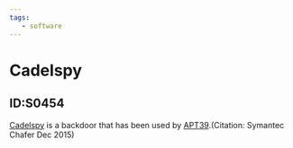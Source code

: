 ```yaml
---
tags:
   - software
---
```

# Cadelspy
## ID:S0454
[Cadelspy](/mitre/software/S0454) is a backdoor that has been used by [APT39](/mitre/groups/G0087).(Citation: Symantec Chafer Dec 2015)
